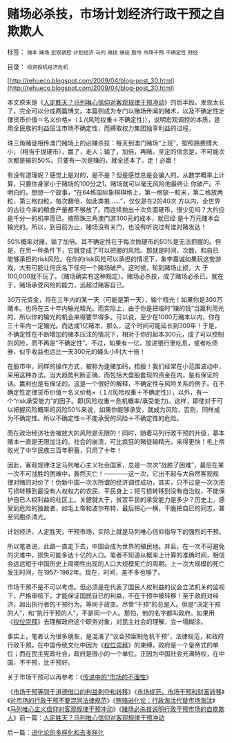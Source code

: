# 赌场必杀技，市场计划经济行政干预之自欺欺人

标签： `赌本` `赌场` `宏观调控` `计划经济` `马列` `赌技` `赌徒` `股市` `市场干预` `不确定性` `财经` 

目录： `投资投机经济危机`

[http://rehueco.blogspot.com/2009/04/blog-post_30.html](http://rehueco.blogspot.com/2009/04/blog-post_30.html)

本文原来是《[人定胜天？马列唯心信仰对客观规律干预冲动](../../../2009/5/1/人定胜天？马列唯心信仰对客观规律干预冲动.md)》的后半段。发现太长了，完全可以分成两篇博文。本篇则成为专门以赌场传闻的赌术，以及不确定性定律货币价值＝名义价格×（１/(风险权重＋不确定性)），说明宏观调控的本质，是用全民族的利益压注市场不确定性，而搏取权力集团独享利益的过程。

珠三角赌徒相传澳门赌场上的必赚杀技：每天到澳门赌场“上班”，按照路费搏大小，（相当于抛硬币），赢了，走人；输了，加倍，再赌。坚定的信念是，不可能次次都是输的50%。只要有一次是赚的，就全还本了。走！必赢！

有没有道理呢？感觉上是对的，是不是？但是感觉总是会骗人的。从数学概率上计算，只要你身家小于赌场的100分之1。赌场就可以毫无风险地最终让
你破产。不明白的，想想一个故事，“在64格国际象棋棋格上，第一格放一粒米，第二格放两粒，第三格四粒，每次翻倍，如此类推……”，仅仅是在2的40次
方以内，全世界的古往今来的粮食产量都不够放了。而连续抛出十次负面硬币，很少见吗？大约应是千分一的机率而已。按照珠三角澳门游300元的成本，就已经
是十万元赌本会输光的。所以，到目前为止，赌场没有关门，也没有听说过有谁对赌发达！

50%概率对赌，输了加倍。其不确定性在于每次抛硬币的50%是无法把握的。但是，在另一种条件下，它就变成了可以把握的风险。那就是时间、次数、和自已
能够承担的risk风险。在你的risk风险可以承担的情况下，象李嘉诚如果玩这套游戏，大有可能让何氏名下任何一个赌场破产。这时侯，轮到赌场止损，大
于100,000就不玩了。（赌场确实有这种规定）。赌场必杀技，成了赌场必杀已，就在于，赌场承受风险的能力，远超过赌客自已。

30万元资金，将在三年内的某一天（可能是第一天），输个精光！如果你是300万赌本。也将在三十年内输光精光。而实际上，由于你是把临时“赚的钱”当赢利用光的，所以你的输光的机会来得要早得多。可以说，至少在1000万赌本以内，你在三十年内一定输光。而达成1亿赌本，那么，这个时间可能延长到300年！于是，不确定性在不断增加的赌本压注的情况下，相对于你的起本300元，成了可以控制的风险，而不再是“不确定性”。不过，如果有一亿，放进银行里吃息，或者吃债券，似乎收益也远比一天300元的蝇头小利大十倍！

在股市中，同样的操作方式，被称为逢赌加码，捂股！我们经常在小范围波动中，采用这种办法。当大趋势判断正确，而包括大盘股套现的资金在内，是有保证的话。赢利也是有保证的。这是一个很好的解释，不确定性与风险关系的例子。在不确定性定律货币价值＝名义价格×（１/(风险权重＋不确定性)），以外，有一个“risk承受能力”的因子。即(风险权重＝危机概率/承受能力)。这样，即使对于可以把握风险概率的风险50%来说，如果你能够承受，就成为风险，否则，同样成为不确定性。所以不确定性＝不能承受的风险＋不确定性的危险。

而在政治经济社会被放大的风险是无限的！同时，随着马列行政干预的升级，基本赌本一直是无限加注的。社会的崩溃，可比疯狂的赌徒输精光，来得更快！毛上帝败光了中华民族三百年积蓄，只用了十年！



因此，客观规律注定马列唯心主义社会国家，总是一次次“战胜了困难”，最后在某一次不可战胜的困难中，轰然灭亡！————这一次，它出不起与大自然客观规
律对赌的对价了！伪新中国一次次所谓的经济调控成功，其实，只不过是一次次把亏损转移到最没有人权权力的农民、平民身上；把亏损转移到没有自治权，不能保
护自已人权利益的社区上。关健就大于，贫苦平民的承受能力是多少？历史上，感受到危险的独裁者，如毛上帝和波尔布特，最后把心一横，干脆把自已的同志，甚至同胞杀清光。

计划经济，人定胜天，干预市场，实际上就是马列唯心信仰指导下的强烈的干预。

所以笔者说，此路一直走下去，中国会成为世界的殖民地。并且，在一次不可避免的灾难中，损失可能多达十亿的人口。笔者不知道从概率上计算的准确时间，相信
会远远短于中国历史上周期性出现的人口大规模死亡的周期。上一次大规模的死亡发生时间，在1957-1962年。现在，时间，差不多也够了。

市场干预不是不可以考虑。但必须是在代表了国民人权利益的议会立法机关的监视下，严格审核下，才能保证国民自已的利益，不在干预中被转移！至于政府对经济，超出执行者的干预行为。等同于政变。尽管“干预”的总是人。但是“决定干预的人”，和“执行干预的人”，不是同一个人。那怕，他的名字都叫政府。如果用《[权位崇拜](../../../2008/10/10/中国式诡辩：官本位文化之权位崇拜心魔.md)》去理解政府这个职务对象，对民主社会的理解，会一塌糊涂。

事实上，笔者认为很多朋友，是混淆了“议会预案制危机干预”，法律规范，和政府行政干预。在中国传统文化中因为《[权位崇拜](../../../2008/10/10/中国式诡辩：官本位文化之权位崇拜心魔.md)》的束缚，政府是一个皇帝式的单位；而在民主宪政社会，政府是很小的一个单位。正因为中国社会充满特权，在中国，不干预，比干预好。

关于市场干预可以再参考：《[传说中的“市场的不理性](../../../2009/4/5/传说中的“市场的不理性”.md)》

《[市场干预等同于道德借口的利益剥夺和转移](../../../2009/4/6/“市场不理性”道德借口操纵利益剥夺和财富转移.md)》《[市场规范，市场干预和财富转移](../../../2009/4/7/市场规范，市场干预和财富转移.md)》《[对市场的行政干预不要混同法律规范](../../../2009/4/8/市场法律规范被混同行政干预.md)》《[贿赂进化论：行政淘汰代替市场淘汰](http://blog.sina.com.cn/s/blog_5563a64d0100ci43.html)》《[马列唯心主义信仰对客观规律干预冲动](../../../2009/5/1/人定胜天？马列唯心信仰对客观规律干预冲动.md)》《[赌场必杀技说明行政干预市场的自欺欺人](../../../2009/5/1/赌场必杀技，市场计划经济行政干预之自欺欺人.md)》前一篇：[人定胜天？马列唯心信仰对客观规律干预冲动](../../../2009/5/1/人定胜天？马列唯心信仰对客观规律干预冲动.md)

后一篇：[进化论的多样化和去多样化](../../../2009/5/2/进化论的多样化和去多样化.md)